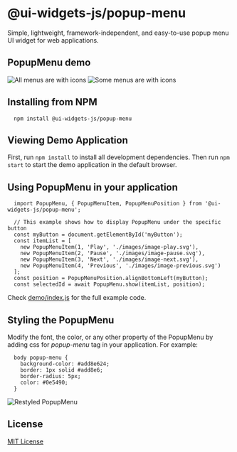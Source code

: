 # @ui-widgets-js/popup-menu

Simple, lightweight, framework-independent, and easy-to-use popup menu UI widget for web applications.

## PopupMenu demo
<p>

![All menus are with icons](https://raw.githubusercontent.com/web-components-js/popup-menu/HEAD/screenshot1.png "All menus are with icons") ![Some menus are with icons](https://raw.githubusercontent.com/web-components-js/popup-menu/HEAD/screenshot2.png "Some menus are with icons")

## Installing from NPM

```
  npm install @ui-widgets-js/popup-menu
```

## Viewing Demo Application

First, run `npm install` to install all development dependencies. Then run `npm start` to start the demo application in the default browser.


## Using PopupMenu in your application

```
  import PopupMenu, { PopupMenuItem, PopupMenuPosition } from '@ui-widgets-js/popup-menu';

  // This example shows how to display PopupMenu under the specific button
  const myButton = document.getElementById('myButton');
  const itemList = [
    new PopupMenuItem(1, 'Play', './images/image-play.svg'),
    new PopupMenuItem(2, 'Pause', './images/image-pause.svg'),
    new PopupMenuItem(3, 'Next', './images/image-next.svg'),
    new PopupMenuItem(4, 'Previous', './images/image-previous.svg')
  ];
  const position = PopupMenuPosition.alignBottomLeft(myButton);
  const selectedId = await PopupMenu.show(itemList, position);
```
Check <a href="https://github.com/ui-widgets-js/popup-menu/blob/master/demo/index.js">demo/index.js</a> for the full example code.

## Styling the PopupMenu

Modify the font, the color, or any other property of the PopupMenu by adding css for _popup-menu_ tag in your application. For example:
```
  body popup-menu {
    background-color: #add8e624;
    border: 1px solid #add8e6;
    border-radius: 5px;
    color: #0e5490;
  }
```

![Restyled PopupMenu](https://raw.githubusercontent.com/web-components-js/popup-menu/HEAD/screenshot3.png "Restyled PopupMenu")

## License

<a href="https://github.com/ui-widgets-js/popup-menu/blob/master/LICENSE">MIT License</a>